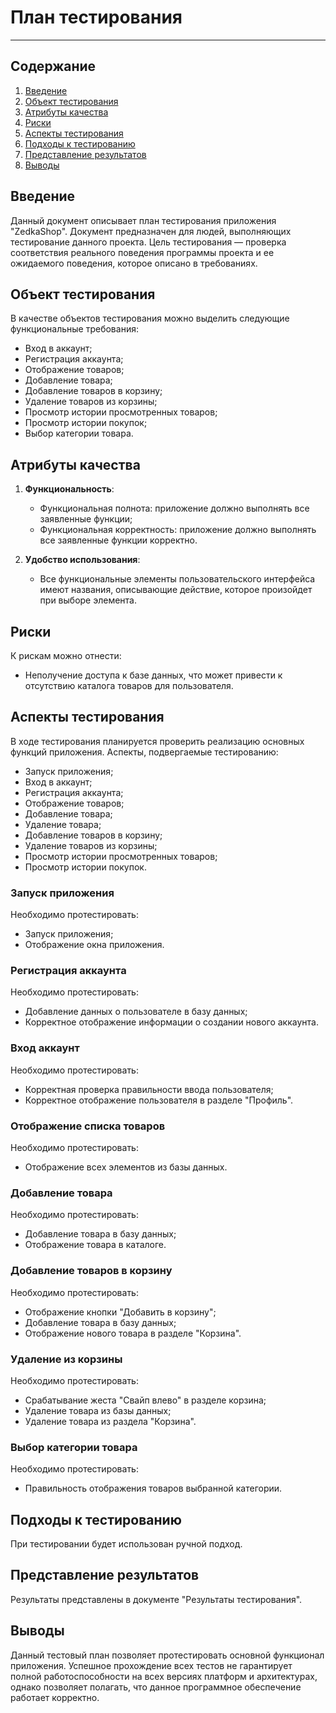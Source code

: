 # План тестирования

---

## Содержание
1. [Введение](#introduction)  
2. [Объект тестирования](#items)  
3. [Атрибуты качества](#quality)  
4. [Риски](#risk)  
5. [Аспекты тестирования](#features)  
6. [Подходы к тестированию](#approach)  
7. [Представление результатов](#pass)  
8. [Выводы](#conclusion)

<a name="introduction"/>

## Введение

Данный документ описывает план тестирования приложения "ZedkaShop". Документ предназначен для людей, выполняющих тестирование данного проекта. Цель тестирования — проверка соответствия реального поведения программы проекта и ее ожидаемого поведения, которое описано в требованиях.

<a name="items"/>

## Объект тестирования

В качестве объектов тестирования можно выделить следующие функциональные требования:

- Вход в аккаунт;
- Регистрация аккаунта;
- Отображение товаров;
- Добавление товара;
- Добавление товаров в корзину;
- Удаление товаров из корзины;
- Просмотр истории просмотренных товаров;
- Просмотр истории покупок;
- Выбор категории товара.


<a name="quality"/>

## Атрибуты качества

1. **Функциональность**:
    - Функциональная полнота: приложение должно выполнять все заявленные функции;
    - Функциональная корректность: приложение должно выполнять все заявленные функции корректно.
   
2. **Удобство использования**:
    - Все функциональные элементы пользовательского интерфейса имеют названия, описывающие действие, которое произойдет при выборе элемента.

<a name="risk"/>

## Риски

К рискам можно отнести:
- Неполучение доступа к базе данных, что может привести к отсутствию каталога товаров для пользователя.

<a name="features"/>

## Аспекты тестирования

В ходе тестирования планируется проверить реализацию основных функций приложения. Аспекты, подвергаемые тестированию: 
- Запуск приложения;  
- Вход в аккаунт;
- Регистрация аккаунта;
- Отображение товаров;
- Добавление товара;
- Удаление товара;
- Добавление товаров в корзину;
- Удаление товаров из корзины;
- Просмотр истории просмотренных товаров;
- Просмотр истории покупок.


### Запуск приложения
Необходимо протестировать:
- Запуск приложения;
- Отображение окна приложения.

### Регистрация аккаунта
Необходимо протестировать:
- Добавление данных о пользователе в базу данных;
- Корректное отображение информации о создании нового аккаунта.

### Вход аккаунт
Необходимо протестировать:
- Корректная проверка правильности ввода пользователя;
- Корректное отображение пользователя в разделе "Профиль".

### Отображение списка товаров
Необходимо протестировать:
- Отображение всех элементов из базы данных.

### Добавление товара
Необходимо протестировать:
- Добавление товара в базу данных;
- Отображение товара в каталоге.


### Добавление товаров в корзину
Необходимо протестировать:
- Отображение кнопки "Добавить в корзину";
- Добавление товара в базу данных;
- Отображение нового товара в разделе "Корзина".

### Удаление из корзины
Необходимо протестировать:
- Срабатывание жеста "Свайп влево" в разделе корзина;
- Удаление товара из базы данных;
- Удаление товара из раздела "Корзина".

### Выбор категории товара
Необходимо протестировать:
- Правильность отображения товаров выбранной категории.

<a name="approach"/>

## Подходы к тестированию

При тестировании будет использован ручной подход.

<a name="pass"/>

## Представление результатов

Результаты представлены в документе "Результаты тестирования".

<a name="conclusion"/>

## Выводы

Данный тестовый план позволяет протестировать основной функционал приложения. Успешное прохождение всех тестов не гарантирует полной работоспособности на всех версиях платформ и архитектурах, однако позволяет полагать, что данное программное обеспечение работает корректно.